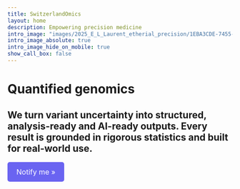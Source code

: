```yaml
---
title: SwitzerlandOmics
layout: home
description: Empowering precision medicine
intro_image: "images/2025_E_L_Laurent_etherial_precision/1EBA3CDE-7455-49FD-8686-017F290965E3_wide.jpeg"
intro_image_absolute: true
intro_image_hide_on_mobile: true
show_call_box: false
---
```


<!-- intro_image: "images/freepik_vectorjuice/scientists-lab-working-with-huge-dna-chain-glass-bulb-gene-therapy-gene-transfer-functioning-gene-concept-white-background-bright-vibrant-violet-isolated-illustration_335657-485.jpg" -->
<!-- # Switzerland Omics -->

<!-- ## Omics data is full of complex signals. We quantify the unimaginable into clear, actionable insights. Our models deliver calibrated answers you can trust - not guesses you have to interpret. -->

# Quantified genomics
## We turn variant uncertainty into structured, analysis-ready and AI-ready outputs. Every result is grounded in rigorous statistics and built for real-world use.


<!-- Display the countdown timer in an element -->
<!-- <p id="demo"></p> -->

<!-- <script> -->
<!-- // Set the date we're counting down to -->
<!-- var countDownDate = new Date("Aug 01, 2025 07:00:00").getTime(); -->

<!-- // Update the count down every 1 second -->
<!-- var x = setInterval(function() { -->

<!--   // Get today's date and time -->
<!--   var now = new Date().getTime(); -->

<!--   // Find the distance between now and the count down date -->
<!--   var distance = countDownDate - now; -->

<!--   // Time calculations for days, hours, minutes and seconds -->
<!--   var days = Math.floor(distance / (1000 * 60 * 60 * 24)); -->
<!--   var hours = Math.floor((distance % (1000 * 60 * 60 * 24)) / (1000 * 60 * 60)); -->
<!--   var minutes = Math.floor((distance % (1000 * 60 * 60)) / (1000 * 60)); -->
<!--   var seconds = Math.floor((distance % (1000 * 60)) / 1000); -->

<!--   // Display the result in the element with id="demo" -->
<!--   document.getElementById("demo").innerHTML = days + "d " + hours + "h " -->
<!--   + minutes + "m " + seconds + "s "; -->

<!--   // If the count down is finished, write some text --> 
<!--   if (distance < 0) { -->
<!--     clearInterval(x); -->
<!--     document.getElementById("demo").innerHTML = "Quant II"; -->
<!--   } -->
<!-- }, 1000); -->
<!-- </script> -->

<p id="demo" style="min-width: 140px;"></p>

<script>
  var countDownDate = new Date("Aug 01, 2025 07:00:00").getTime();

  function updateCountdown() {
    var now = new Date().getTime();
    var distance = countDownDate - now;

    var days = Math.floor(distance / (1000 * 60 * 60 * 24));
    var hours = Math.floor((distance % (1000 * 60 * 60 * 24)) / (1000 * 60 * 60));
    var minutes = Math.floor((distance % (1000 * 60 * 60)) / (1000 * 60));
    var seconds = Math.floor((distance % (1000 * 60)) / 1000);

    var output = days + "d " + hours + "h " + minutes + "m " + seconds + "s";

    document.getElementById("demo").innerHTML = distance < 0 ? "Quant II" : output;
  }

  updateCountdown(); // initial render
  var x = setInterval(updateCountdown, 1000);
</script>


<div class="submission-message">
<style>
.button-link {
  display: inline-block;
  padding: 12px 20px;
  background-color: #6A64F1;
  color: #fff;
  text-decoration: none;
  border-radius: 5px;
  font-size: 16px;
}
.button-link:hover {
  background-color: #5a54d1;
}
</style>

<p><a href="/assets/submission_mailing_list" class="button-link">Notify me »</a></p>
